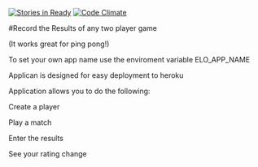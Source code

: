 [![Stories in Ready](https://badge.waffle.io/erikolsen/elo_calculator.png?label=ready&title=Ready)](https://waffle.io/erikolsen/elo_calculator)
[![Code Climate](https://codeclimate.com/github/erikolsen/elo_calculator/badges/gpa.svg)](https://codeclimate.com/github/erikolsen/elo_calculator)

#Record the Results of any two player game

(It works great for ping pong!)

To set your own app name use the enviroment variable ELO_APP_NAME

Applican is designed for easy deployment to heroku

Application allows you to do the following:

Create a player

Play a match

Enter the results

See your rating change
